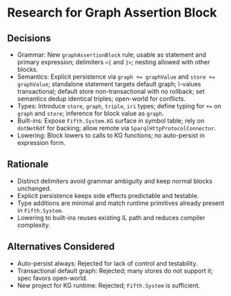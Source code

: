 # Research for Graph Assertion Block

## Decisions
- Grammar: New `graphAssertionBlock` rule; usable as statement and primary expression; delimiters `<{` and `}>`; nesting allowed with other blocks.
- Semantics: Explicit persistence via `graph += graphValue` and `store += graphValue`; standalone statement targets default graph; l-values transactional; default store non-transactional with no rollback; set semantics dedup identical triples; open-world for conflicts.
- Types: Introduce `store`, `graph`, `triple`, `iri` types; define typing for `+=` on `graph` and `store`; inference for block value as `graph`.
- Built-ins: Expose `Fifth.System.KG` surface in symbol table; rely on `dotNetRdf` for backing; allow remote via `SparqlHttpProtocolConnector`.
- Lowering: Block lowers to calls to KG functions; no auto-persist in expression form.

## Rationale
- Distinct delimiters avoid grammar ambiguity and keep normal blocks unchanged.
- Explicit persistence keeps side effects predictable and testable.
- Type additions are minimal and match runtime primitives already present in `Fifth.System`.
- Lowering to built-ins reuses existing IL path and reduces compiler complexity.

## Alternatives Considered
- Auto-persist always: Rejected for lack of control and testability.
- Transactional default graph: Rejected; many stores do not support it; spec favors open-world.
- New project for KG runtime: Rejected; `Fifth.System` is sufficient.
